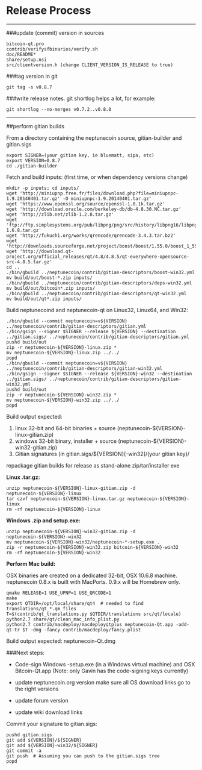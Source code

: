 Release Process
====================

* * *

###update (commit) version in sources


	bitcoin-qt.pro
	contrib/verifysfbinaries/verify.sh
	doc/README*
	share/setup.nsi
	src/clientversion.h (change CLIENT_VERSION_IS_RELEASE to true)

###tag version in git

	git tag -s v0.8.7

###write release notes. git shortlog helps a lot, for example:

	git shortlog --no-merges v0.7.2..v0.8.0

* * *

##perform gitian builds

 From a directory containing the neptunecoin source, gitian-builder and gitian.sigs
  
	export SIGNER=(your gitian key, ie bluematt, sipa, etc)
	export VERSION=0.8.7
	cd ./gitian-builder

 Fetch and build inputs: (first time, or when dependency versions change)

	mkdir -p inputs; cd inputs/
	wget 'http://miniupnp.free.fr/files/download.php?file=miniupnpc-1.9.20140401.tar.gz' -O miniupnpc-1.9.20140401.tar.gz'
	wget 'https://www.openssl.org/source/openssl-1.0.1k.tar.gz'
	wget 'http://download.oracle.com/berkeley-db/db-4.8.30.NC.tar.gz'
	wget 'http://zlib.net/zlib-1.2.8.tar.gz'
	wget 'ftp://ftp.simplesystems.org/pub/libpng/png/src/history/libpng16/libpng-1.6.8.tar.gz'
	wget 'http://fukuchi.org/works/qrencode/qrencode-3.4.3.tar.bz2'
	wget 'http://downloads.sourceforge.net/project/boost/boost/1.55.0/boost_1_55_0.tar.bz2'
	wget 'http://download.qt-project.org/official_releases/qt/4.8/4.8.5/qt-everywhere-opensource-src-4.8.5.tar.gz'
	cd ..
	./bin/gbuild ../neptunecoin/contrib/gitian-descriptors/boost-win32.yml
	mv build/out/boost-*.zip inputs/
	./bin/gbuild ../neptunecoin/contrib/gitian-descriptors/deps-win32.yml
	mv build/out/bitcoin*.zip inputs/
	./bin/gbuild ../neptunecoin/contrib/gitian-descriptors/qt-win32.yml
	mv build/out/qt*.zip inputs/

 Build neptunecoind and neptunecoin-qt on Linux32, Linux64, and Win32:
  
	./bin/gbuild --commit neptunecoin=v${VERSION} ../neptunecoin/contrib/gitian-descriptors/gitian.yml
	./bin/gsign --signer $SIGNER --release ${VERSION} --destination ../gitian.sigs/ ../neptunecoin/contrib/gitian-descriptors/gitian.yml
	pushd build/out
	zip -r neptunecoin-${VERSION}-linux.zip *
	mv neptunecoin-${VERSION}-linux.zip ../../
	popd
	./bin/gbuild --commit neptunecoin=v${VERSION} ../neptunecoin/contrib/gitian-descriptors/gitian-win32.yml
	./bin/gsign --signer $SIGNER --release ${VERSION}-win32 --destination ../gitian.sigs/ ../neptunecoin/contrib/gitian-descriptors/gitian-win32.yml
	pushd build/out
	zip -r neptunecoin-${VERSION}-win32.zip *
	mv neptunecoin-${VERSION}-win32.zip ../../
	popd

  Build output expected:

  1. linux 32-bit and 64-bit binaries + source (neptunecoin-${VERSION}-linux-gitian.zip)
  2. windows 32-bit binary, installer + source (neptunecoin-${VERSION}-win32-gitian.zip)
  3. Gitian signatures (in gitian.sigs/${VERSION}[-win32]/(your gitian key)/

repackage gitian builds for release as stand-alone zip/tar/installer exe

**Linux .tar.gz:**

	unzip neptunecoin-${VERSION}-linux-gitian.zip -d neptunecoin-${VERSION}-linux
	tar czvf neptunecoin-${VERSION}-linux.tar.gz neptunecoin-${VERSION}-linux
	rm -rf neptunecoin-${VERSION}-linux

**Windows .zip and setup.exe:**

	unzip neptunecoin-${VERSION}-win32-gitian.zip -d neptunecoin-${VERSION}-win32
	mv neptunecoin-${VERSION}-win32/neptunecoin-*-setup.exe .
	zip -r neptunecoin-${VERSION}-win32.zip bitcoin-${VERSION}-win32
	rm -rf neptunecoin-${VERSION}-win32

**Perform Mac build:**

  OSX binaries are created on a dedicated 32-bit, OSX 10.6.8 machine.
  neptunecoin 0.8.x is built with MacPorts.  0.9.x will be Homebrew only.

	qmake RELEASE=1 USE_UPNP=1 USE_QRCODE=1
	make
	export QTDIR=/opt/local/share/qt4  # needed to find translations/qt_*.qm files
	T=$(contrib/qt_translations.py $QTDIR/translations src/qt/locale)
	python2.7 share/qt/clean_mac_info_plist.py
	python2.7 contrib/macdeploy/macdeployqtplus neptunecoin-Qt.app -add-qt-tr $T -dmg -fancy contrib/macdeploy/fancy.plist

 Build output expected: neptunecoin-Qt.dmg

###Next steps:

* Code-sign Windows -setup.exe (in a Windows virtual machine) and
  OSX Bitcoin-Qt.app (Note: only Gavin has the code-signing keys currently)

* update neptunecoin.org version
  make sure all OS download links go to the right versions

* update forum version

* update wiki download links

Commit your signature to gitian.sigs:

	pushd gitian.sigs
	git add ${VERSION}/${SIGNER}
	git add ${VERSION}-win32/${SIGNER}
	git commit -a
	git push  # Assuming you can push to the gitian.sigs tree
	popd

